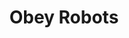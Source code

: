 ---
title: "Obey Robots"
summary: "None"
slug: "obey-robots"
image: "obey-robots.jpg"
apple_music_artist_url: "https://music.apple.com/gb/artist/obey-robots/1652732412"
wikipedia_url: "none"
---